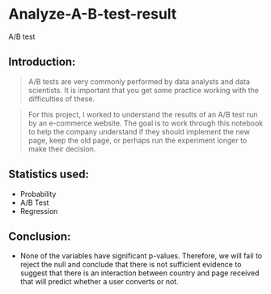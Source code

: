# Analyze-A-B-test-result
A/B test

## Introduction:
> A/B tests are very commonly performed by data analysts and data scientists. It is important that you get some practice working with the difficulties of these.

> For this project, I worked to understand the results of an A/B test run by an e-commerce website. The goal is to work through this notebook to help the company understand if they should implement the new page, keep the old page, or perhaps run the experiment longer to make their decision.

## Statistics used:
- Probability
- A/B Test
- Regression


## Conclusion:
- None of the variables have significant p-values. Therefore, we will fail to reject the null and conclude that there is not sufficient evidence to suggest that there is an interaction between country and page received that will predict whether a user converts or not.
